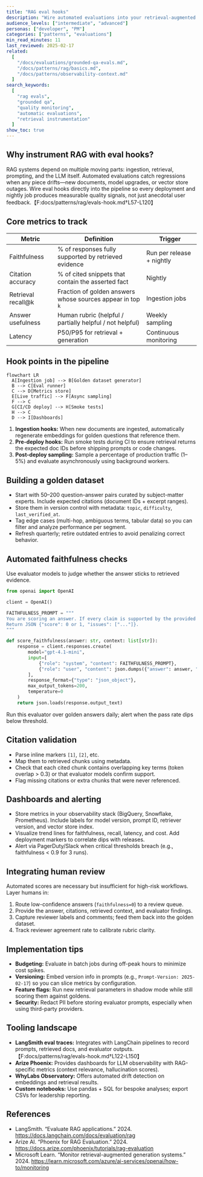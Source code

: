 ```yaml
---
title: "RAG eval hooks"
description: "Wire automated evaluations into your retrieval-augmented generation pipeline for continuous quality tracking."
audience_levels: ["intermediate", "advanced"]
personas: ["developer", "PM"]
categories: ["patterns", "evaluations"]
min_read_minutes: 11
last_reviewed: 2025-02-17
related:
  [
    "/docs/evaluations/grounded-qa-evals.md",
    "/docs/patterns/rag/basics.md",
    "/docs/patterns/observability-context.md"
  ]
search_keywords:
  [
    "rag evals",
    "grounded qa",
    "quality monitoring",
    "automatic evaluations",
    "retrieval instrumentation"
  ]
show_toc: true
---
```


## Why instrument RAG with eval hooks?

RAG systems depend on multiple moving parts: ingestion, retrieval, prompting, and the LLM itself. Automated evaluations catch regressions when any piece drifts—new documents, model upgrades, or vector store outages. Wire eval hooks directly into the pipeline so every deployment and nightly job produces measurable quality signals, not just anecdotal user feedback.【F:docs/patterns/rag/evals-hook.md†L57-L120】

## Core metrics to track

| Metric | Definition | Trigger |
| --- | --- | --- |
| Faithfulness | % of responses fully supported by retrieved evidence | Run per release + nightly |
| Citation accuracy | % of cited snippets that contain the asserted fact | Nightly |
| Retrieval recall@k | Fraction of golden answers whose sources appear in top `k` | Ingestion jobs |
| Answer usefulness | Human rubric (helpful / partially helpful / not helpful) | Weekly sampling |
| Latency | P50/P95 for retrieval + generation | Continuous monitoring |

## Hook points in the pipeline

```mermaid
flowchart LR
  A[Ingestion job] --> B[Golden dataset generator]
  B --> C[Eval runner]
  C --> D[Metrics store]
  E[Live traffic] --> F[Async sampling]
  F --> C
  G[CI/CD deploy] --> H[Smoke tests]
  H --> C
  D --> I[Dashboards]
```

1. **Ingestion hooks:** When new documents are ingested, automatically regenerate embeddings for golden questions that reference them.
2. **Pre-deploy hooks:** Run smoke tests during CI to ensure retrieval returns the expected doc IDs before shipping prompts or code changes.
3. **Post-deploy sampling:** Sample a percentage of production traffic (1–5%) and evaluate asynchronously using background workers.

## Building a golden dataset

- Start with 50–200 question-answer pairs curated by subject-matter experts. Include expected citations (document IDs + excerpt ranges).
- Store them in version control with metadata: `topic`, `difficulty`, `last_verified_at`.
- Tag edge cases (multi-hop, ambiguous terms, tabular data) so you can filter and analyze performance per segment.
- Refresh quarterly; retire outdated entries to avoid penalizing correct behavior.

## Automated faithfulness checks

Use evaluator models to judge whether the answer sticks to retrieved evidence.

```python
from openai import OpenAI

client = OpenAI()

FAITHFULNESS_PROMPT = """
You are scoring an answer. If every claim is supported by the provided context, return 1. Otherwise return 0 and list unsupported statements.
Return JSON {"score": 0 or 1, "issues": ["..."]}.
"""

def score_faithfulness(answer: str, context: list[str]):
    response = client.responses.create(
        model="gpt-4.1-mini",
        input=[
            {"role": "system", "content": FAITHFULNESS_PROMPT},
            {"role": "user", "content": json.dumps({"answer": answer, "context": context})}
        ],
        response_format={"type": "json_object"},
        max_output_tokens=200,
        temperature=0
    )
    return json.loads(response.output_text)
```

Run this evaluator over golden answers daily; alert when the pass rate dips below threshold.

## Citation validation

- Parse inline markers `[1]`, `[2]`, etc.
- Map them to retrieved chunks using metadata.
- Check that each cited chunk contains overlapping key terms (token overlap > 0.3) or that evaluator models confirm support.
- Flag missing citations or extra chunks that were never referenced.

## Dashboards and alerting

- Store metrics in your observability stack (BigQuery, Snowflake, Prometheus). Include labels for model version, prompt ID, retriever version, and vector store index.
- Visualize trend lines for faithfulness, recall, latency, and cost. Add deployment markers to correlate dips with releases.
- Alert via PagerDuty/Slack when critical thresholds breach (e.g., faithfulness < 0.9 for 3 runs).

## Integrating human review

Automated scores are necessary but insufficient for high-risk workflows. Layer humans in:

1. Route low-confidence answers (`faithfulness=0`) to a review queue.
2. Provide the answer, citations, retrieved context, and evaluator findings.
3. Capture reviewer labels and comments; feed them back into the golden dataset.
4. Track reviewer agreement rate to calibrate rubric clarity.

## Implementation tips

- **Budgeting:** Evaluate in batch jobs during off-peak hours to minimize cost spikes.
- **Versioning:** Embed version info in prompts (e.g., `Prompt-Version: 2025-02-17`) so you can slice metrics by configuration.
- **Feature flags:** Run new retrieval parameters in shadow mode while still scoring them against goldens.
- **Security:** Redact PII before storing evaluator prompts, especially when using third-party providers.

## Tooling landscape

- **LangSmith eval traces:** Integrates with LangChain pipelines to record prompts, retrieved docs, and evaluator outputs.【F:docs/patterns/rag/evals-hook.md†L122-L150】
- **Arize Phoenix:** Provides dashboards for LLM observability with RAG-specific metrics (context relevance, hallucination scores).
- **WhyLabs Observatory:** Offers automated drift detection on embeddings and retrieval results.
- **Custom notebooks:** Use pandas + SQL for bespoke analyses; export CSVs for leadership reporting.

## References

- LangSmith. “Evaluate RAG applications.” 2024. <https://docs.langchain.com/docs/evaluation/rag>
- Arize AI. “Phoenix for RAG Evaluation.” 2024. <https://docs.arize.com/phoenix/tutorials/rag-evaluation>
- Microsoft Learn. “Monitor retrieval-augmented generation systems.” 2024. <https://learn.microsoft.com/azure/ai-services/openai/how-to/monitoring>
